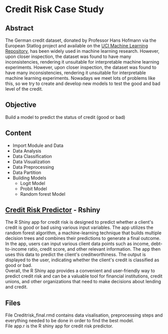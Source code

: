 # Credit Risk Case Study

## Abstract
The German credit dataset, donated by Professor Hans Hofmann via the European Statlog project and available on the [UCI Machine
Learning Repository](https://archive.ics.uci.edu/ml/datasets/South+German+Credit+%28UPDATE%29), has been widely used in machine learning research. However, upon closer inspection, the dataset was found to
have many inconsistencies, rendering it unsuitable for interpretable machine learning experiments. However, upon closer inspection, the dataset was found to
have many inconsistencies, rendering it unsuitable for interpretable machine learning experiments. Nowadays we meet
lots of problems like this, so we try to create and develop new models to test the good and bad level of the credit.

## Objective
Build a model to predict the status of credit (good or bad)

## Content
* Import Module and Data<br>
* Data Analysis<br>
* Data Classification<br>
* Data Visualization<br>
* Data Preprocessing<br>
* Data Partition<br>
* Building Models
  * Logit Model
  * Probit Model
  * Random forest Model
 
## [Credit Risk Predictor](https://929txs-ken.shinyapps.io/Rshiny-CreditRisk/) - Rshiny
The R Shiny app for credit risk is designed to predict whether a client's credit is good or bad
using various input variables. The app utilizes the random forest algorithm, a
machine-learning technique that builds multiple decision trees and combines their predictions
to generate a final outcome.<br>
In the app, users can input various client data points such as income, debt-to-income ratio,
credit score, and other relevant information. The app then uses this data to predict the client's
creditworthiness. The output is displayed to the user, indicating whether the client's credit is
classified as good or bad.<br>
Overall, the R Shiny app provides a convenient and user-friendly way to predict credit risk
and can be a valuable tool for financial institutions, credit unions, and other organizations that
need to make decisions about lending and credit.
  
  ## Files
  File Creditrisk_final.rmd contains data visalisation, preprocessing steps and everything needed to be done in order to find the best model.<br>
  File app.r is the R shiny app for credit risk predictor.
  

